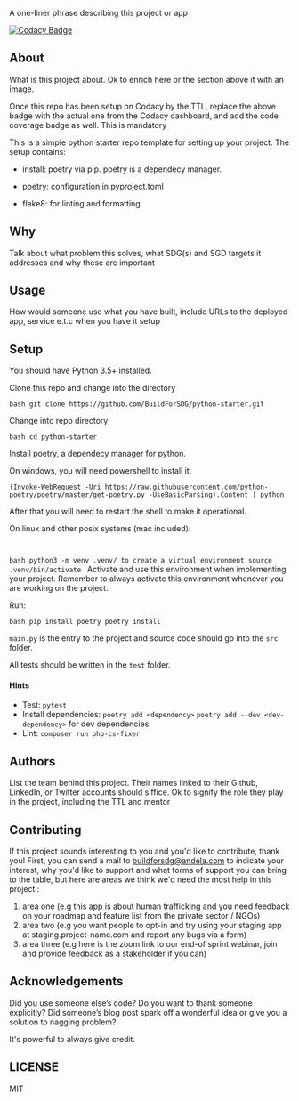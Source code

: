 A one-liner phrase describing this project or app

[![Codacy Badge](https://api.codacy.com/project/badge/Grade/247a9fbe41bb49c5805c1ed945910ddd)](https://www.codacy.com/gh/BuildForSDG/python-starter?utm_source=github.com&amp;utm_medium=referral&amp;utm_content=BuildForSDG/python-starter&amp;utm_campaign=Badge_Grade)


## About

What is this project about. Ok to enrich here or the section above it with an image. 

Once this repo has been setup on Codacy by the TTL, replace the above badge with the actual one from the Codacy dashboard, and add the code coverage badge as well. This is mandatory

This is a simple python starter repo template for setting up your project. The setup contains:

- install: poetry via pip. poetry is a dependecy manager.

- poetry: configuration in pyproject.toml

- flake8: for linting and formatting

## Why

Talk about what problem this solves, what SDG(s) and SGD targets it addresses and why these are important

## Usage
How would someone use what you have built, include URLs to the deployed app, service e.t.c when you have it setup


## Setup
You should have Python 3.5+ installed. 

Clone this repo and change into the directory

``bash
git clone https://github.com/BuildForSDG/python-starter.git
``

Change into repo directory

``bash
cd python-starter
``

Install poetry, a dependecy manager for python.

On windows, you will need powershell to install it:

``
(Invoke-WebRequest -Uri https://raw.githubusercontent.com/python-poetry/poetry/master/get-poetry.py -UseBasicParsing).Content | python
``

After that you will need to restart the shell to make it operational.



On linux and other posix systems (mac included):

``
``

``bash
python3 -m venv .venv/ to create a virtual environment
source .venv/bin/activate
``
Activate and use this environment when implementing your project. Remember to always activate this environment whenever you are working on the project.

Run:

``bash
pip install poetry
poetry install
``

`main.py` is the entry to the project and source code should go into the `src` folder.

All tests should be written in the `test` folder.

#### Hints

- Test: `pytest`
- Install dependencies: 
  `poetry add <dependency>`
  `poetry add --dev <dev-dependency>` for dev dependencies
- Lint: `composer run php-cs-fixer`

## Authors

List the team behind this project. Their names linked to their Github, LinkedIn, or Twitter accounts should siffice. Ok to signify the role they play in the project, including the TTL and mentor

## Contributing
If this project sounds interesting to you and you'd like to contribute, thank you!
First, you can send a mail to buildforsdg@andela.com to indicate your interest, why you'd like to support and what forms of support you can bring to the table, but here are areas we think we'd need the most help in this project :
1.  area one (e.g this app is about human trafficking and you need feedback on your roadmap and feature list from the private sector / NGOs)
2.  area two (e.g you want people to opt-in and try using your staging app at staging.project-name.com and report any bugs via a form)
3.  area three (e.g here is the zoom link to our end-of sprint webinar, join and provide feedback as a stakeholder if you can)

## Acknowledgements

Did you use someone else’s code?
Do you want to thank someone explicitly?
Did someone’s blog post spark off a wonderful idea or give you a solution to nagging problem?

It's powerful to always give credit.

## LICENSE
MIT